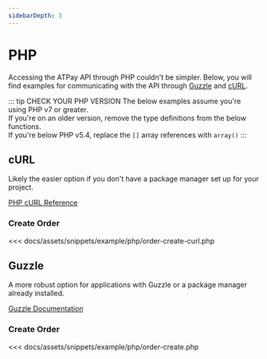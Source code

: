 ```yaml
---
sidebarDepth: 3
---
```

# PHP
Accessing the ATPay API through PHP couldn't be simpler. 
Below, you will find examples for communicating with the API through [Guzzle](#guzzle) and [cURL](#curl).

::: tip CHECK YOUR PHP VERSION
The below examples assume you're using PHP v7 or greater. <br>
If you're on an older version, remove the type definitions from the below functions. <br>
If you're below PHP v5.4, replace the `[]` array references with `array()` 
:::

## cURL
Likely the easier option if you don't have a package manager set up for your project.

[PHP cURL Reference](http://php.net/manual/en/book.curl.php)
### Create Order
<<< docs/assets/snippets/example/php/order-create-curl.php

## Guzzle
A more robust option for applications with Guzzle or a package manager already installed.

[Guzzle Documentation](http://docs.guzzlephp.org/en/stable/index.html)
### Create Order
<<< docs/assets/snippets/example/php/order-create.php